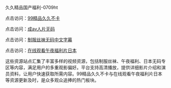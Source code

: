 久久精品国产福利-0709ht

点击访问：<a href="https://heiliaoll4qsx.pages.dev">99精品久久不卡</a>

点击访问：<a href="https://heiliaowzu4ur.pages.dev">成av人片无码</a>

点击访问：<a href="https://heiliaozj3tjd.pages.dev">制服丝袜无码中文字幕</a>

点击访问：<a href="https://heiliaoe8ajia.pages.dev">在线观看午夜福利片日本</a>

这些资源站点汇集了丰富多样的视频资源，包括制服丝袜、午夜福利、日本无码专区等内容，满足用户的多重观影偏好。平台支持高清播放，提供详细影片介绍和演员资料，让用户快速获取所需内容。99精品久久不卡与在线观看午夜福利片日本等资源更新及时，是众多观众追捧的热门板块。

<span style="display:none;">[Canonical link](https://github.com/met20250709/met15 ）</span>
